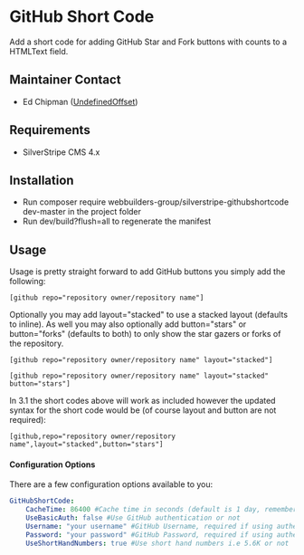 GitHub Short Code
=================
Add a short code for adding GitHub Star and Fork buttons with counts to a HTMLText field.

## Maintainer Contact
* Ed Chipman ([UndefinedOffset](https://github.com/UndefinedOffset))

## Requirements
* SilverStripe CMS 4.x


## Installation
* Run composer require webbuilders-group/silverstripe-githubshortcode dev-master in the project folder
* Run dev/build?flush=all to regenerate the manifest


## Usage
Usage is pretty straight forward to add GitHub buttons you simply add the following:
```
[github repo="repository owner/repository name"]
```

Optionally you may add layout="stacked" to use a stacked layout (defaults to inline). As well you may also optionally add button="stars" or button="forks" (defaults to both) to only show the star gazers or forks of the repository.
```
[github repo="repository owner/repository name" layout="stacked"]

[github repo="repository owner/repository name" layout="stacked" button="stars"]
```

In 3.1 the short codes above will work as included however the updated syntax for the short code would be (of course layout and button are not required):
```
[github,repo="repository owner/repository name",layout="stacked",button="stars"]
```


#### Configuration Options
There are a few configuration options available to you:

```yml
GitHubShortCode:
    CacheTime: 86400 #Cache time in seconds (default is 1 day, remember the GitHub api is rate limited)
    UseBasicAuth: false #Use GitHub authentication or not
    Username: "your username" #GitHub Username, required if using authentication
    Password: "your password" #GitHub Password, required if using authentication
    UseShortHandNumbers: true #Use short hand numbers i.e 5.6K or not
```
